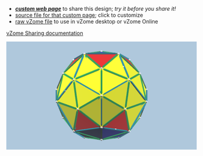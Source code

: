 
 - [***custom web page***][post] to share this design; *try it before you share it!*
 - [source file for that custom page][source]; click to customize
 - [raw vZome file][raw] to use in vZome desktop or vZome Online

[vZome Sharing documentation](https://vzome.github.io/vzome/sharing.html#how-it-works)

![Image](<Keplers-Kosmos-Revisited-Hull-Coloured.png>)


[post]: <https://ThynStyx.github.io/vzome-sharing/2022/01/25/Keplers-Kosmos-Revisited-Hull-Coloured-14-27-22.html>
[source]: <https://github.com/ThynStyx/vzome-sharing/edit/main/_posts/2022-01-25-Keplers-Kosmos-Revisited-Hull-Coloured-14-27-22.md>
[raw]: <https://raw.githubusercontent.com/ThynStyx/vzome-sharing/main/2022/01/25/14-27-22-Keplers-Kosmos-Revisited-Hull-Coloured/Keplers-Kosmos-Revisited-Hull-Coloured.vZome>